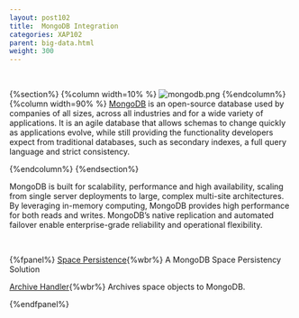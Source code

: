 ```yaml
---
layout: post102
title:  MongoDB Integration
categories: XAP102
parent: big-data.html
weight: 300
---
```



<br>

{%section%}
{%column width=10% %}
![mongodb.png](/attachment_files/subject/mongodb.png)
{%endcolumn%}
{%column width=90% %}
[MongoDB](http://www.mongodb.com/) is an open-source database used by companies of all sizes, across all industries and for a wide variety of applications. It is an agile database that allows schemas to change quickly as applications evolve, while still providing the functionality developers expect from traditional databases, such as secondary indexes, a full query language and strict consistency.

{%endcolumn%}
{%endsection%}

MongoDB is built for scalability, performance and high availability, scaling from single server deployments to large, complex multi-site architectures. By leveraging in-memory computing, MongoDB provides high performance for both reads and writes. MongoDB’s native replication and automated failover enable enterprise-grade reliability and operational flexibility.



<br>

{%fpanel%}
[Space Persistence](./mongodb-space-persistency.html){%wbr%}
A MongoDB Space Persistency Solution

[Archive Handler](./mongodb-archive-operation-handler.html){%wbr%}
Archives space objects to MongoDB.

{%endfpanel%}


